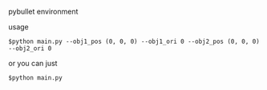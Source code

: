 pybullet environment

usage

<pre><code>$python main.py --obj1_pos (0, 0, 0) --obj1_ori 0 --obj2_pos (0, 0, 0) --obj2_ori 0 </pre></code>

or you can just
<pre><code>$python main.py</pre></code>
